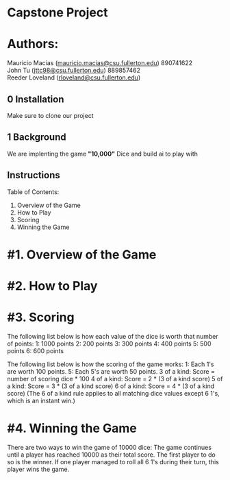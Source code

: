 # Capstone Project

# Authors:
Mauricio Macias (mauricio.macias@csu.fullerton.edu) 890741622 <br/>
John Tu (jttc98@csu.fullerton.edu) 889857462 <br/>
Reeder Loveland (rloveland@csu.fullerton.edu) <br/>

## 0 Installation
Make sure to clone our project

## 1 Background 

We are implenting the game **"10,000"** Dice and build ai to play with 

## 

## Instructions

Table of Contents:
1. Overview of the Game
2. How to Play
3. Scoring
4. Winning the Game


#1. Overview of the Game
===========================================================================


#2. How to Play
===========================================================================


#3. Scoring
===========================================================================
The following list below is how each value of the dice is worth that number of points:
1: 1000 points
2: 200 points
3: 300 points
4: 400 points
5: 500 points
6: 600 points

The following list below is how the scoring of the game works:
1: Each 1's are worth 100 points.
5: Each 5's are worth 50 points.
3 of a kind: Score = number of scoring dice * 100
4 of a kind: Score = 2 * (3 of a kind score)
5 of a kind: Score = 3 * (3 of a kind score)
6 of a kind: Score = 4 * (3 of a kind score)
(The 6 of a kind rule applies to all matching dice values except 6 1's, which is an instant win.)

#4. Winning the Game
===========================================================================
There are two ways to win the game of 10000 dice:
 The game continues until a player has reached 10000 as their total score. The first player to do so is the winner.
 If one player managed to roll all 6 1's during their turn, this player wins the game.
